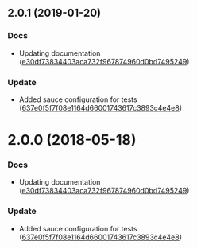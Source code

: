 <a name="2.0.1"></a>
## 2.0.1 (2019-01-20)


### Docs

* Updating documentation ([e30df73834403aca732f967874960d0bd7495249](https://github.com/advanced-rest-client/api-form-mixin/commit/e30df73834403aca732f967874960d0bd7495249))

### Update

* Added sauce configuration for tests ([637e0f5f7f08e1164d66001743617c3893c4e4e8](https://github.com/advanced-rest-client/api-form-mixin/commit/637e0f5f7f08e1164d66001743617c3893c4e4e8))



<a name="2.0.0"></a>
# 2.0.0 (2018-05-18)


### Docs

* Updating documentation ([e30df73834403aca732f967874960d0bd7495249](https://github.com/advanced-rest-client/api-form-mixin/commit/e30df73834403aca732f967874960d0bd7495249))

### Update

* Added sauce configuration for tests ([637e0f5f7f08e1164d66001743617c3893c4e4e8](https://github.com/advanced-rest-client/api-form-mixin/commit/637e0f5f7f08e1164d66001743617c3893c4e4e8))



